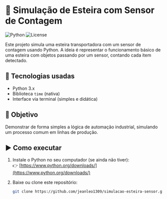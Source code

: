 # 🚚 Simulação de Esteira com Sensor de Contagem
![Python](https://img.shields.io/badge/Python-3.11-blue)
![License](https://img.shields.io/badge/License-MIT-green)

Este projeto simula uma esteira transportadora com um sensor de contagem usando Python. A ideia é representar o funcionamento básico de uma esteira com objetos passando por um sensor, contando cada item detectado.

## 🔧 Tecnologias usadas

- Python 3.x
- Biblioteca `time` (nativa)
- Interface via terminal (simples e didática)

## 🎯 Objetivo

Demonstrar de forma simples a lógica de automação industrial, simulando um processo comum em linhas de produção.

## ▶️ Como executar

1. Instale o Python no seu computador (se ainda não tiver):  
   👉 [https://www.python.org/downloads/](https://www.python.org/downloads/)

2. Baixe ou clone este repositório:
   ```bash
   git clone https://github.com/jeanleo1309/simulacao-esteira-sensor.git

